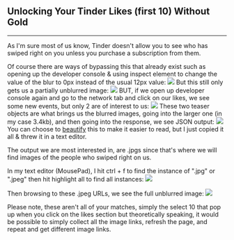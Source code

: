 ## Unlocking Your Tinder Likes (first 10) Without Gold

***
As I'm sure most of us know, Tinder doesn't allow you to see who has swiped right on you unless you purchase a subscription from them.

Of course there are ways of bypassing this that already exist such as opening up the developer console & using inspect element to change the value of the blur to 0px instead of the usual 12px value:
![](/home/n9/study/cybernotes/devconsole.png) 
But this still only gets us a partially unblurred image:
![](/home/n9/study/cybernotes/blurredimg.png)
BUT, if we open up developer console again and go to the network tab and click on our likes, we see some new events, but only 2 are of interest to us:
![](/home/n9/study/cybernotes/teaser.png)
These two teaser objects are what brings us the blurred images, going into the larger one (in my case 3.4kb), and then going into the response, we see JSON output:
![](/home/n9/study/cybernotes/json.png)
You can choose to [beautify](https://gchq.github.io/CyberChef/#recipe=JSON_Beautify('%20%20%20%20',false)) this to make it easier to read, but I just copied it all & threw it in a text editor.

The output we are most interested in, are .jpgs since that's where we will find images of the people who swiped right on us.

In my text editor (MousePad), I hit ctrl + f to find the instance of ".jpg" or ".jpeg" then hit highlight all to find all instances:
![](/home/n9/study/cybernotes/mpad.png)

Then browsing to these .jpeg URLs, we see the full unblurred image:
![](/home/n9/study/cybernotes/fullimg.png)

Please note, these aren't all of your matches, simply the select 10 that pop up when you click on the likes section but theoretically speaking, it would be possible to simply collect all the image links, refresh the page, and repeat and get different image links.
